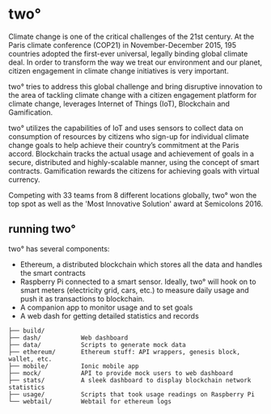 two°
====

Climate change is one of the critical challenges of the 21st century. At the Paris climate conference (COP21) in November-December 2015, 195 countries adopted the first-ever universal, legally binding global climate deal. In order to transform the way we treat our environment and our planet, citizen engagement in climate change initiatives is very important.

two° tries to address this global challenge and bring disruptive innovation to the area of tackling climate change with a citizen engagement platform for climate change, leverages Internet of Things (IoT), Blockchain and Gamification.

two° utilizes the capabilities of IoT and uses sensors to collect data on consumption of resources by citizens who sign-up for individual climate change goals to help achieve their country’s commitment at the Paris accord. Blockchain tracks the actual usage and achievement of goals in a secure, distributed and highly-scalable manner, using the concept of smart contracts. Gamification rewards the citizens for achieving goals with virtual currency.

Competing with 33 teams from 8 different locations globally, two° won the top spot as well as the 'Most Innovative Solution' award at Semicolons 2016.

running two°
------------
two° has several components:
- Ethereum, a distributed blockchain which stores all the data and handles the smart contracts
- Raspberry Pi connected to a smart sensor. Ideally, two° will hook on to smart meters (electricity grid, cars, etc.) to measure daily usage and push it as transactions to blockchain.
- A companion app to monitor usage and to set goals
- A web dash for getting detailed statistics and records

```
├── build/
├── dash/           Web dashboard
├── data/           Scripts to generate mock data
├── ethereum/       Ethereum stuff: API wrappers, genesis block, wallet, etc.
├── mobile/         Ionic mobile app
├── mock/           API to provide mock users to web dashboard
├── stats/          A sleek dashboard to display blockchain network statistics
├── usage/          Scripts that took usage readings on Raspberry Pi
└── webtail/        Webtail for ethereum logs
```
